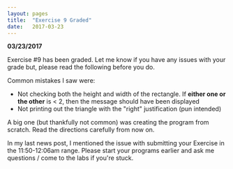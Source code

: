```yaml
---
layout: pages
title:  "Exercise 9 Graded"
date:   2017-03-23
---
```


**03/23/2017**

Exercise #9 has been graded. Let me know if you have any issues with your grade but, please read the following before you do.

Common mistakes I saw were:

- Not checking both the height and width of the rectangle. If **either one or the other** is < 2, then the message should have been displayed
- Not printing out the triangle with the "right" justification (pun intended)

A big one (but thankfully not common) was creating the program from scratch. Read the directions carefully from now on.

In my last news post, I mentioned the issue with submitting your Exercise in the 11:50-12:06am range.
Please start your programs earlier and ask me questions / come to the labs if you're stuck.
